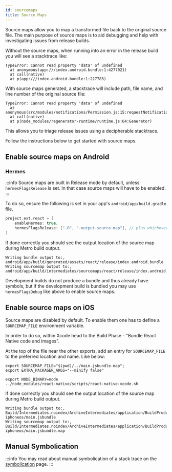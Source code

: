 ```yaml
---
id: sourcemaps
title: Source Maps
---
```


Source maps allow you to map a transformed file back to the original source file. The main purpose of source maps is to aid debugging and help with investigating issues from release builds.

Without the source maps, when running into an error in the release build you will see a stacktrace like:

```text
TypeError: Cannot read property 'data' of undefined
  at anonymous(app:///index.android.bundle:1:4277021)
  at call(native)
  at p(app:///index.android.bundle:1:227785)
```

With source maps generated, a stacktrace will include path, file name, and line number of the original source file:

```text
TypeError: Cannot read property 'data' of undefined
  at anonymous(src/modules/notifications/Permission.js:15:requestNotificationPermission)
  at call(native)
  at p(node_modules/regenerator-runtime/runtime.js:64:Generator)
```

This allows you to triage release issues using a decipherable stacktrace.

Follow the instructions below to get started with source maps.

## Enable source maps on Android

### Hermes

:::info
Source maps are built in Release mode by default, unless `hermesFlagsRelease` is set. In that case source maps will have to be enabled.
:::

To do so, ensure the following is set in your app's `android/app/build.gradle` file.

```groovy
project.ext.react = [
    enableHermes: true,
    hermesFlagsRelease: ["-O", "-output-source-map"], // plus whichever flag was required to set this away from default
]
```

If done correctly you should see the output location of the source map during Metro build output.

```text
Writing bundle output to:, android/app/build/generated/assets/react/release/index.android.bundle
Writing sourcemap output to:, android/app/build/intermediates/sourcemaps/react/release/index.android.bundle.packager.map
```

Development builds do not produce a bundle and thus already have symbols, but if the development build is bundled you may use `hermesFlagsDebug` like above to enable source maps.

## Enable source maps on iOS

Source maps are disabled by default. To enable them one has to define a `SOURCEMAP_FILE` environment variable.

In order to do so, within Xcode head to the Build Phase - "Bundle React Native code and images".

At the top of the file near the other exports, add an entry for `SOURCEMAP_FILE` to the preferred location and name. Like below:

```
export SOURCEMAP_FILE="$(pwd)/../main.jsbundle.map";
export EXTRA_PACKAGER_ARGS="--minify false"

export NODE_BINARY=node
../node_modules/react-native/scripts/react-native-xcode.sh
```

If done correctly you should see the output location of the source map during Metro build output.

```text
Writing bundle output to:, Build/Intermediates.noindex/ArchiveIntermediates/application/BuildProductsPath/Release-iphoneos/main.jsbundle
Writing sourcemap output to:, Build/Intermediates.noindex/ArchiveIntermediates/application/BuildProductsPath/Release-iphoneos/main.jsbundle.map
```

## Manual Symbolication

:::info
You may read about manual symbolication of a stack trace on the [symbolication](symbolication.md) page.
:::
